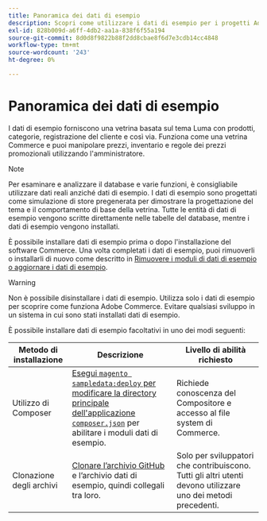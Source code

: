 ```yaml
---
title: Panoramica dei dati di esempio
description: Scopri come utilizzare i dati di esempio per i progetti Adobe Commerce.
exl-id: 828b009d-a6ff-4db2-aa1a-838f6f55a194
source-git-commit: 8d0d8f9822b88f2dd8cbae8f6d7e3cdb14cc4848
workflow-type: tm+mt
source-wordcount: '243'
ht-degree: 0%

---
```


# Panoramica dei dati di esempio

I dati di esempio forniscono una vetrina basata sul tema Luma con prodotti, categorie, registrazione del cliente e così via. Funziona come una vetrina Commerce e puoi manipolare prezzi, inventario e regole dei prezzi promozionali utilizzando l&#39;amministratore.

>[!NOTE]
>
>Per esaminare e analizzare il database e varie funzioni, è consigliabile utilizzare dati reali anziché dati di esempio. I dati di esempio sono progettati come simulazione di store pregenerata per dimostrare la progettazione del tema e il comportamento di base della vetrina. Tutte le entità di dati di esempio vengono scritte direttamente nelle tabelle del database, mentre i dati di esempio vengono installati.

È possibile installare dati di esempio prima o dopo l&#39;installazione del software Commerce. Una volta completati i dati di esempio, puoi rimuoverli o installarli di nuovo come descritto in [Rimuovere i moduli di dati di esempio o aggiornare i dati di esempio](remove-or-update.md).

>[!WARNING]
>
>Non è possibile disinstallare i dati di esempio. Utilizza solo i dati di esempio per scoprire come funziona Adobe Commerce. Evitare qualsiasi sviluppo in un sistema in cui sono stati installati dati di esempio.

È possibile installare dati di esempio facoltativi in uno dei modi seguenti:

| Metodo di installazione | Descrizione | Livello di abilità richiesto |
|--- |--- |--- |
| Utilizzo di Composer | [Esegui `magento sampledata:deploy` per modificare la directory principale dell&#39;applicazione `composer.json`](composer-packages.md) per abilitare i moduli dati di esempio. | Richiede conoscenza del Compositore e accesso al file system di Commerce. |
| Clonazione degli archivi | [Clonare l’archivio GitHub](git-repositories.md) e l’archivio dati di esempio, quindi collegali tra loro. | Solo per sviluppatori che contribuiscono. Tutti gli altri utenti devono utilizzare uno dei metodi precedenti. |
